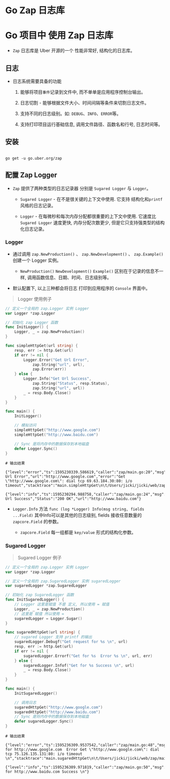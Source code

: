 # Go Zap 日志库


# Go 项目中 使用 Zap 日志库

* `Zap` 日志库是 Uber 开源的一个 性能非常好, 结构化的日志库。


## 日志

* 日志系统需要具备的功能

  1. 能够将项目`事件`记录到文件中, 而不单单是应用程序控制台输出。

  2. 日志切割 - 能够根据文件大小、时间间隔等条件来切割日志文件。

  3. 支持不同的日志级别。如: `DEBUG`、`INFO`、`ERROR`等。

  4. 支持打印项目运行基础信息, 调用文件路径、函数名和行号, 日志时间等。






## 安装

```shell

go get -u go.uber.org/zap

```


## 配置 Zap Logger

* `Zap` 提供了两种类型的日志记录器 分别是 `Sugared Logger`  与 `Logger`。

  * `Sugared Logger` - 在不是很关键的上下文中使用. 它支持 结构化和`printf`风格的日志记录。

  * `Logger` - 在每微秒和每次内存分配都很重要的上下文中使用. 它速度比 `Sugared Logger` 速度更快, 内存分配次数更少, 但是它只支持强类型的结构化日志记录。




### Logger


* 通过调用 `zap.NewProduction()` 、 `zap.NewDevelopment()` 、 `zap.Example()` 创建一个 Logger 实例。

  * `NewProduction()` `NewDevelopment()` `Example()` 区别在于记录的信息不一样, 调用函数信息、日期、时间、日志级别等。

* 默认配置下, 以上三种都会将日志 打印到应用程序的 `Console` 界面中。 


> Logger 使用例子


```go
// 定义一个全局的 zap.Logger 实例 Logger
var Logger *zap.Logger

// 初始化 zap Logger 函数
func InitLogger() {
	Logger, _ = zap.NewProduction()
}

func simpleHttpGet(url string) {
	resp, err := http.Get(url)
	if err != nil {
		Logger.Error("Get Url Error",
			zap.String("url", url),
			zap.Error(err))
	} else {
		Logger.Info("Get Url Success",
			zap.String("Status", resp.Status),
			zap.String("url", url))
		_ = resp.Body.Close()
	}
}

func main() {
	InitLogger()

	// 模拟访问
	simpleHttpGet("http://www.google.com")
	simpleHttpGet("http://www.baidu.com")

	// Sync 是将内存中的数据保存到本地磁盘
	defer Logger.Sync()
}
```


```shell
# 输出结果

{"level":"error","ts":1595230339.586619,"caller":"zap/main.go:20","msg":"Get Url Error","url":"http://www.google.com","error":"Get \"http://www.google.com\": dial tcp 69.63.184.30:80: i/o timeout","stacktrace":"main.simpleHttpGet\n\t/Users/jicki/jicki/web/zap/main.go:20\nmain.main\n\t/Users/jicki/jicki/web/zap/main.go:35\nruntime.main\n\t/usr/local/go/src/runtime/proc.go:203"}

{"level":"info","ts":1595230294.988758,"caller":"zap/main.go:24","msg":"Get Url Success","Status":"200 OK","url":"http://www.baidu.com"}

```


* `Logger.Info` 方法  `func (log *Logger) Info(msg string, fields ...Field)` 其中Info可以是其他的日志级别, fields 接收任意数量的`zapcore.Field` 的参数。

  * `zapcore.Field` 每一组都是 `key/value` 形式的结构化参数。
 




### Sugared Logger


> Sugared Logger 例子

```go
// 定义一个全局的 zap.Logger 实例 Logger
var Logger *zap.Logger

// 定义一个全局的 zap.SugaredLogger 实例 sugaredLogger
var sugaredLogger *zap.SugaredLogger

// 初始化 zap SugaredLogger 函数
func InitSugaredLogger() {
	// Logger 这里是赋值 不是 定义, 所以使用 = 赋值
	Logger, _ = zap.NewProduction()
	// 这里是 赋值 所以使用 =
	sugaredLogger = Logger.Sugar()
}

func sugaredHttpGet(url string) {
	// sugared Logger 支持 printf 的输出
	sugaredLogger.Debugf("Get request for %s \n", url)
	resp, err := http.Get(url)
	if err != nil {
		sugaredLogger.Errorf("Get for %s  Error %s \n", url, err)
	} else {
		sugaredLogger.Infof("Get for %s Success \n", url)
		_ = resp.Body.Close()
	}
}

func main() {
	InitSugaredLogger()

	// 调用日志
	sugaredHttpGet("http://www.google.com")
	sugaredHttpGet("http://www.baidu.com")
	// Sync 是将内存中的数据保存到本地磁盘
	defer sugaredLogger.Sync()
}

```

```shell
# 输出结果

{"level":"error","ts":1595236309.9537542,"caller":"zap/main.go:48","msg":"Get for http://www.google.com  Error Get \"http://www.google.com\": dial tcp 75.126.135.131:80: i/o timeout \n","stacktrace":"main.sugaredHttpGet\n\t/Users/jicki/jicki/web/zap/main.go:48\nmain.main\n\t/Users/jicki/jicki/web/zap/main.go:59\nruntime.main\n\t/usr/local/go/src/runtime/proc.go:203"}

{"level":"info","ts":1595236309.971819,"caller":"zap/main.go:50","msg":"Get for http://www.baidu.com Success \n"}

```

